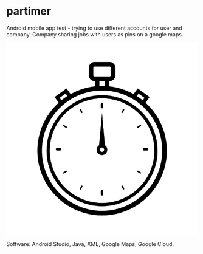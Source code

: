 # partimer
Android mobile app test - trying to use different accounts for user and company.
Company sharing jobs with users as pins on a google maps.


![alt text](https://github.com/emeyva/partimer/blob/master/app/src/main/res/drawable/contempo2.png)


Software: Android Studio, Java, XML, Google Maps, Google Cloud.
